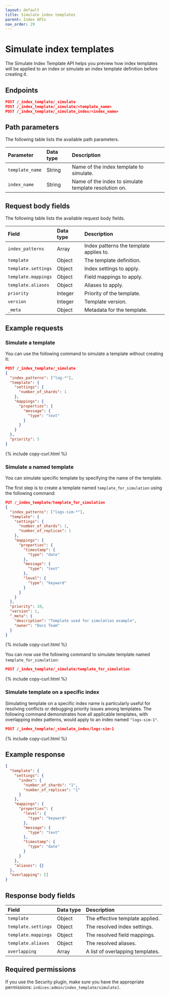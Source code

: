 ```yaml
---
layout: default
title: Simulate index templates
parent: Index APIs
nav_order: 29
---
```


# Simulate index templates

The Simulate Index Template API helps you preview how index templates will be applied to an index or simulate an index template definition before creating it.

## Endpoints

```json
POST /_index_template/_simulate
POST /_index_template/_simulate/<template_name>
POST /_index_template/_simulate_index/<index_name>
```

## Path parameters

The following table lists the available path parameters.

| Parameter | Data type | Description |
| :--- | :--- | :--- |
| `template_name` | String | Name of the index template to simulate. |
| `index_name` | String | Name of the index to simulate template resolution on. |

## Request body fields

The following table lists the available request body fields.

| Field | Data type | Description |
| :--- | :--- | :--- |
| `index_patterns` | Array | Index patterns the template applies to. |
| `template` | Object | The template definition. |
| `template.settings` | Object | Index settings to apply. |
| `template.mappings` | Object | Field mappings to apply. |
| `template.aliases` | Object | Aliases to apply. |
| `priority` | Integer | Priority of the template. |
| `version` | Integer | Template version. |
| `_meta` | Object | Metadata for the template. |

## Example requests

### Simulate a template

You can use the following command to simulate a template without creating it:

```json
POST /_index_template/_simulate
{
  "index_patterns": ["log-*"],
  "template": {
    "settings": {
      "number_of_shards": 1
    },
    "mappings": {
      "properties": {
        "message": {
          "type": "text"
        }
      }
    }
  },
  "priority": 5
}
```
{% include copy-curl.html %}

### Simulate a named template

You can simulate specific template by specifying the name of the template.

The first step is to create a template named `template_for_simulation` using the following command:

```json
PUT /_index_template/template_for_simulation
{
  "index_patterns": ["logs-sim-*"],
  "template": {
    "settings": {
      "number_of_shards": 1,
      "number_of_replicas": 1
    },
    "mappings": {
      "properties": {
        "timestamp": {
          "type": "date"
        },
        "message": {
          "type": "text"
        },
        "level": {
          "type": "keyword"
        }
      }
    }
  },
  "priority": 10,
  "version": 1,
  "_meta": {
    "description": "Template used for simulation example",
    "owner": "Docs Team"
  }
}
```
{% include copy-curl.html %}

You can now use the following command to simulate template named `template_for_simulation`:

```json
POST /_index_template/_simulate/template_for_simulation
```
{% include copy-curl.html %}

### Simulate template on a specific index

Simulating template on a specific index name is particularly useful for resolving conflicts or debugging priority issues among templates.
The following command demonstrates how all applicable templates, with overlapping index patterns, would apply to an index named `"logs-sim-1"`.

```json
POST /_index_template/_simulate_index/logs-sim-1
```
{% include copy-curl.html %}

## Example response

```json
{
  "template": {
    "settings": {
      "index": {
        "number_of_shards": "1",
        "number_of_replicas": "1"
      }
    },
    "mappings": {
      "properties": {
        "level": {
          "type": "keyword"
        },
        "message": {
          "type": "text"
        },
        "timestamp": {
          "type": "date"
        }
      }
    },
    "aliases": {}
  },
  "overlapping": []
}
```

## Response body fields

| Field | Data type | Description |
| :--- | :--- | :--- |
| `template` | Object | The effective template applied. |
| `template.settings` | Object | The resolved index settings. |
| `template.mappings` | Object | The resolved field mappings. |
| `template.aliases` | Object | The resolved aliases. |
| `overlapping` | Array | A list of overlapping templates. |

## Required permissions

If you use the Security plugin, make sure you have the appropriate permissions: `indices:admin/index_template/simulate]`.
